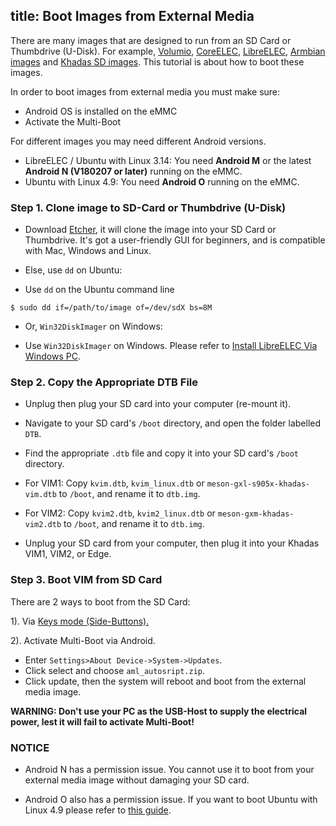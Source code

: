 title: Boot Images from External Media
---

There are many images that are designed to run from an SD Card or Thumbdrive (U-Disk). For example, [Volumio](https://forum.khadas.com/t/volumio-for-khadas/1437), [CoreELEC](https://coreelec.org/), [LibreELEC](http://forum.khadas.com/t/libreelec-for-khadas-vim-sd-usb-emmc/793), [Armbian images](http://forum.khadas.com/t/armbian-kodi-ubuntu-debian-for-sd-usb-emmc/825) and [Khadas SD images](https://dl.khadas.com/Firmware/VIM1/Ubuntu/SD_USB/). This tutorial is about how to boot these images.

In order to boot images from external media you must make sure:
* Android OS is installed on the eMMC
* Activate the Multi-Boot

For different images you may need different Android versions.
* LibreELEC / Ubuntu with Linux 3.14: You need **Android M** or the latest **Android N (V180207 or later)** running on the eMMC.
* Ubuntu with Linux 4.9: You need **Android O** running on the eMMC.

### Step 1. Clone image to SD-Card or Thumbdrive (U-Disk)

* Download [Etcher](https://www.balena.io/etcher/), it will clone the image into your SD Card or Thumbdrive. It's got a user-friendly GUI for beginners, and is compatible with Mac, Windows and Linux.

* Else, use `dd` on Ubuntu:

* Use `dd` on the Ubuntu command line
```
$ sudo dd if=/path/to/image of=/dev/sdX bs=8M
```

* Or, `Win32DiskImager` on Windows:

* Use `Win32DiskImager` on Windows. Please refer to [Install LibreELEC Via Windows PC](/vim1/InstallLibreELEC.html#On-Windows-PC).

### Step 2. Copy the Appropriate DTB File

* Unplug then plug your SD card into your computer (re-mount it).

* Navigate to your SD card's `/boot` directory, and open the folder labelled `DTB`.

* Find the appropriate `.dtb` file and copy it into your SD card's `/boot` directory.

* For VIM1: Copy `kvim.dtb`, `kvim_linux.dtb` or `meson-gxl-s905x-khadas-vim.dtb` to `/boot`, and rename it to `dtb.img`.
* For VIM2: Copy `kvim2.dtb`, `kvim2_linux.dtb` or `meson-gxm-khadas-vim2.dtb` to `/boot`, and rename it to `dtb.img`.
 
* Unplug your SD card from your computer, then plug it into your Khadas VIM1, VIM2, or Edge.

### Step 3. Boot VIM from SD Card
There are 2 ways to boot from the SD Card:

1). Via [Keys mode (Side-Buttons).](/vim1/HowtoBootIntoUpgradeMode.html)

2). Activate Multi-Boot via Android.

* Enter `Settings>About Device->System->Updates`.
* Click select and choose `aml_autosript.zip`.
* Click update, then the system will reboot and boot from the external media image.

**WARNING: Don't use your PC as the USB-Host to supply the electrical power, lest it will fail to activate Multi-Boot!**

### NOTICE
* Android N has a permission issue. You cannot use it to boot from your external media image without damaging your SD card.

* Android O also has a permission issue. If you want to boot Ubuntu with Linux 4.9 please refer to [this guide](http://forum.khadas.com/t/armbian-kodi-ubuntu-debian-for-sd-usb-emmc/825/109).
